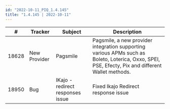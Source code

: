 ```yaml
---
id: "2022-10-11_PIQ_1.4.145"
title: "1.4.145 | 2022-10-11"
---
```


| #     | Tracker     | Subject   | Description    |
|-------|-------------|-----------|----------------|
| 18628 | New Provider | Pagsmile | Pagsmile, a new provider integration supporting various APMs such as Boleto, Loterica, Oxxo, SPEI, PSE, Efecty, Pix and different Wallet methods. | 
| 18950 | Bug | IKajo - redirect responses issue  | Fixed Ikajo Redirect response issue | 
